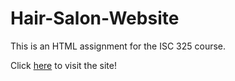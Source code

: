 # Hair-Salon-Website

This is an HTML assignment for the ISC 325 course. 

Click [here](https://jabel13.github.io/Hair-Salon-Website/) to visit the site!

